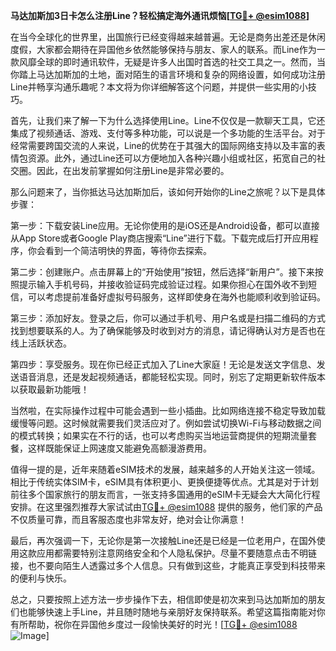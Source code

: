 **马达加斯加3日卡怎么注册Line？轻松搞定海外通讯烦恼[[TG💪+ @esim1088](https://t.me/s/esim1088)]**

在当今全球化的世界里，出国旅行已经变得越来越普遍。无论是商务出差还是休闲度假，大家都会期待在异国他乡依然能够保持与朋友、家人的联系。而Line作为一款风靡全球的即时通讯软件，无疑是许多人出国时首选的社交工具之一。然而，当你踏上马达加斯加的土地，面对陌生的语言环境和复杂的网络设置，如何成功注册Line并畅享沟通乐趣呢？本文将为你详细解答这个问题，并提供一些实用的小技巧。

首先，让我们来了解一下为什么选择使用Line。Line不仅仅是一款聊天工具，它还集成了视频通话、游戏、支付等多种功能，可以说是一个多功能的生活平台。对于经常需要跨国交流的人来说，Line的优势在于其强大的国际网络支持以及丰富的表情包资源。此外，通过Line还可以方便地加入各种兴趣小组或社区，拓宽自己的社交圈。因此，在出发前掌握如何注册Line是非常必要的。

那么问题来了，当你抵达马达加斯加后，该如何开始你的Line之旅呢？以下是具体步骤：

第一步：下载安装Line应用。无论你使用的是iOS还是Android设备，都可以直接从App Store或者Google Play商店搜索“Line”进行下载。下载完成后打开应用程序，你会看到一个简洁明快的界面，等待你去探索。

第二步：创建账户。点击屏幕上的“开始使用”按钮，然后选择“新用户”。接下来按照提示输入手机号码，并接收验证码完成验证过程。如果你担心在国外收不到短信，可以考虑提前准备好虚拟号码服务，这样即使身在海外也能顺利收到验证码。

第三步：添加好友。登录之后，你可以通过手机号、用户名或是扫描二维码的方式找到想要联系的人。为了确保能够及时收到对方的消息，请记得确认对方是否也在线上活跃状态。

第四步：享受服务。现在你已经正式加入了Line大家庭！无论是发送文字信息、发送语音消息，还是发起视频通话，都能轻松实现。同时，别忘了定期更新软件版本以获取最新功能哦！

当然啦，在实际操作过程中可能会遇到一些小插曲。比如网络连接不稳定导致加载缓慢等问题。这时候就需要我们灵活应对了。例如尝试切换Wi-Fi与移动数据之间的模式转换；如果实在不行的话，也可以考虑购买当地运营商提供的短期流量套餐，这样既能保证上网速度又能避免高额漫游费用。

值得一提的是，近年来随着eSIM技术的发展，越来越多的人开始关注这一领域。相比于传统实体SIM卡，eSIM具有体积更小、更换便捷等优点。尤其是对于计划前往多个国家旅行的朋友而言，一张支持多国通用的eSIM卡无疑会大大简化行程安排。在这里强烈推荐大家试试由[TG💪+ @esim1088](https://t.me/s/esim1088) 提供的服务，他们家的产品不仅质量可靠，而且客服态度也非常友好，绝对会让你满意！

最后，再次强调一下，无论你是第一次接触Line还是已经是一位老用户，在国外使用这款应用都需要特别注意网络安全和个人隐私保护。尽量不要随意点击不明链接，也不要向陌生人透露过多个人信息。只有做到这些，才能真正享受到科技带来的便利与快乐。

总之，只要按照上述方法一步步操作下去，相信即使是初次来到马达加斯加的朋友们也能够快速上手Line，并且随时随地与亲朋好友保持联系。希望这篇指南能对你有所帮助，祝你在异国他乡度过一段愉快美好的时光！[[TG💪+ @esim1088](https://t.me/s/esim1088) ![Image](https://i.postimg.cc/4NQfJmqS/Snipaste-2025-05-13-00-14-12.png)]